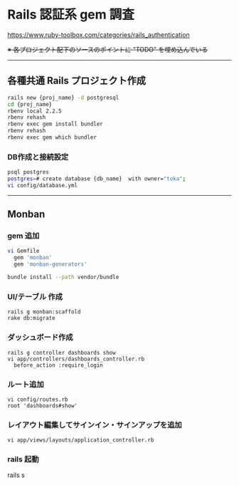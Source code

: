 # Rails 認証系 gem 調査

https://www.ruby-toolbox.com/categories/rails_authentication

~~※ 各プロジェクト配下のソースのポイントに "TODO" を埋め込んでいる~~

---
## 各種共通 Rails プロジェクト作成
```bash
rails new {proj_name} -d postgresql
cd {proj_name}
rbenv local 2.2.5
rbenv rehash
rbenv exec gem install bundler
rbenv rehash
rbenv exec gem which bundler
```

### DB作成と接続設定
```bash
psql postgres
postgres=# create database {db_name}  with owner="toka";
vi config/database.yml
```

---
## Monban

### gem 追加
```bash
vi Gemfile
  gem 'monban'
  gem 'monban-generators'

bundle install --path vendor/bundle
```

### UI/テーブル 作成
```
rails g monban:scaffold
rake db:migrate
```

### ダッシュボード作成
```
rails g controller dashboards show
vi app/controllers/dashboards_controller.rb
  before_action :require_login
```

### ルート追加
```
vi config/routes.rb
root 'dashboards#show'
```

### レイアウト編集してサインイン・サインアップを追加
```
vi app/views/layouts/application_controller.rb
```

### rails 起動
rails s
